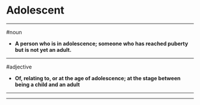 # Adolescent
---
#noun
- **A person who is in adolescence; someone who has reached puberty but is not yet an adult.**
---
#adjective
- **Of, relating to, or at the age of adolescence; at the stage between being a child and an adult**
---
---
